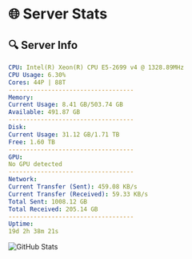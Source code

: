 # 🌐 Server Stats
## 🔍 Server Info
```yaml
CPU: Intel(R) Xeon(R) CPU E5-2699 v4 @ 1328.89MHz
CPU Usage: 6.30%
Cores: 44P | 88T
-----------------------------------
Memory:
Current Usage: 8.41 GB/503.74 GB
Available: 491.87 GB
-----------------------------------
Disk:
Current Usage: 31.12 GB/1.71 TB
Free: 1.60 TB
-----------------------------------
GPU:
No GPU detected
-----------------------------------
Network:
Current Transfer (Sent): 459.08 KB/s
Current Transfer (Received): 59.33 KB/s
Total Sent: 1008.12 GB
Total Received: 205.14 GB
-----------------------------------
Uptime:
19d 2h 38m 21s
```
![GitHub Stats](https://img.shields.io/badge/Updated-2025-05-08_19:47:09-blue)
